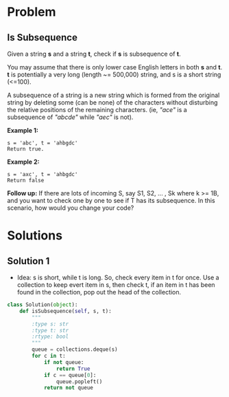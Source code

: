 # Problem

## Is Subsequence

Given a string **s** and a string **t**, check if **s** is subsequence of **t**.

You may assume that there is only lower case English letters in both **s** and **t**. **t** is potentially a very long (length \~= 500,000) string, and s is a short string (<=100).

A subsequence of a string is a new string which is formed from the original string by deleting some (can be none) of the characters without disturbing the relative positions of the remaining characters. (ie, *"ace"* is a subsequence of *"abcde"* while *"aec"* is not).

**Example 1:**

	s = 'abc', t = 'ahbgdc'
	Return true.

**Example 2:**

	s = 'axc', t = 'ahbgdc'
	Return false

**Follow up:**
If there are lots of incoming S, say S1, S2, ... , Sk where k >= 1B, and you want to check one by one to see if T has its subsequence. In this scenario, how would you change your code?

# Solutions

## Solution 1
- Idea: s is short, while t is long. So, check every item in t for once. Use a collection to keep evert item in s, then check t, if an item in t has been found in the collection, pop out the head of the collection.

```python
class Solution(object):
	def isSubsequence(self, s, t):
		"""
		:type s: str
		:type t: str
		:rtype: bool
		"""
		queue = collections.deque(s)
		for c in t:
			if not queue:
				return True
			if c == queue[0]:
				queue.popleft()
			return not queue
```